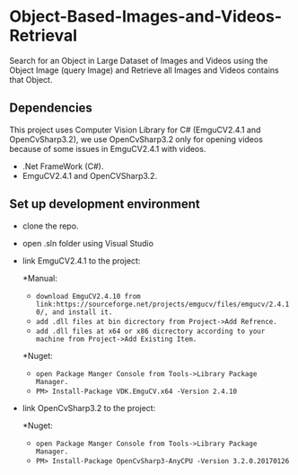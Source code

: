 # Object-Based-Images-and-Videos-Retrieval
Search for an Object in Large Dataset of Images and Videos using the Object Image (query Image) and Retrieve all Images and Videos contains that Object.


## Dependencies
This project uses Computer Vision Library for C# (EmguCV2.4.1 and OpenCvSharp3.2), we use OpenCvSharp3.2 only for opening videos because of some issues in EmguCV2.4.1 with videos.
* .Net FrameWork (C#).
* EmguCV2.4.1 and OpenCVSharp3.2.

## Set up development environment
* clone the repo.
* open .sln folder using Visual Studio

* link EmguCV2.4.1 to the project:

  *Manual:
    * `download EmguCV2.4.10 from link:https://sourceforge.net/projects/emgucv/files/emgucv/2.4.10/, and install it.`
    * `add .dll files at bin dicrectory from Project->Add Refrence.`
    * `add .dll files at x64 or x86 dicrectory according to your machine from Project->Add Existing Item.`
    
  *Nuget:
    * `open Package Manger Console from Tools->Library Package Manager.`
    * `PM> Install-Package VDK.EmguCV.x64 -Version 2.4.10`
    
    
* link OpenCvSharp3.2 to the project:

  *Nuget:
    * `open Package Manger Console from Tools->Library Package Manager.`
    * `PM> Install-Package OpenCvSharp3-AnyCPU -Version 3.2.0.20170126`
